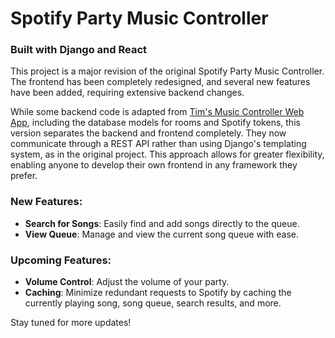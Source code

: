 # Spotify Party Music Controller

### Built with Django and React

This project is a major revision of the original Spotify Party Music Controller. The frontend has been completely redesigned, and several new features have been added, requiring extensive backend changes.

While some backend code is adapted from [Tim's Music Controller Web App](https://github.com/techwithtim/Music-Controller-Web-App-Tutorial), including the database models for rooms and Spotify tokens, this version separates the backend and frontend completely. They now communicate through a REST API rather than using Django's templating system, as in the original project. This approach allows for greater flexibility, enabling anyone to develop their own frontend in any framework they prefer.

### New Features:
- **Search for Songs**: Easily find and add songs directly to the queue.
- **View Queue**: Manage and view the current song queue with ease.

### Upcoming Features:
- **Volume Control**: Adjust the volume of your party.
- **Caching**: Minimize redundant requests to Spotify by caching the currently playing song, song queue, search results, and more.

Stay tuned for more updates!